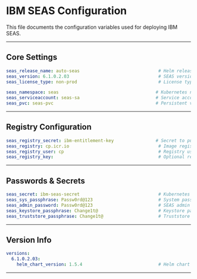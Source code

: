 # IBM SEAS Configuration

This file documents the configuration variables used for deploying IBM SEAS.

---

##    Core Settings 

```yaml
seas_release_name: auto-seas                              # Helm release name for SEAS deployment
seas_version: 6.1.0.2.03                                  # SEAS version
seas_license_type: non-prod                               # License type: prod, non-prod, etc.

seas_namespace: seas                                     # Kubernetes namespace for SEAS
seas_serviceaccount: seas-sa                             # Service account for SEAS
seas_pvc: seas-pvc                                       # Persistent volume claim for SEAS data
```

---

##    Registry Configuration 

```yaml
seas_registry_secret: ibm-entitlement-key                # Secret to pull container images
seas_registry: cp.icr.io                                  # Image registry URL
seas_registry_user: cp                                    # Registry username
seas_registry_key:                                        # Optional registry key, leave empty if not used
```

---

##    Passwords & Secrets 

```yaml
seas_secret: ibm-seas-secret                              # Kubernetes secret for SEAS sensitive data
seas_sys_passphrase: Passw0rd@123                         # System passphrase for SEAS
seas_admin_password: Passw0rd@123                         # SEAS admin password
seas_keystore_passphrase: Change1t@                       # Keystore password
seas_truststore_passphrase: Change1t@                     # Truststore password
```

---

##    Version Info 

```yaml
versions:
  6.1.0.2.03:
    helm_chart_version: 1.5.4                             # Helm chart version for this SEAS version
```

---
